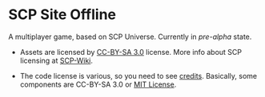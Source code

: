 # SCP Site Offline

A multiplayer game, based on SCP Universe. Currently in *pre-alpha* state.

- Assets are licensed by [CC-BY-SA 3.0](/LICENSE.CCBYSA3) license. More info about SCP licensing at [SCP-Wiki](https://scp-wiki.wikidot.com/licensing-guide).

- The code license is various, so you need to see [credits](/CREDITS.md). Basically, some components are CC-BY-SA 3.0 or [MIT License](/LICENSE.MIT).